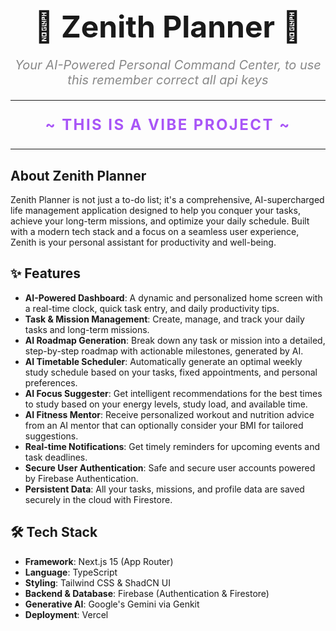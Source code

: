 <div align="center">
  <h1 style="font-size: 3rem; font-weight: bold; margin-bottom: 0;">🚀 Zenith Planner 🚀</h1>
  <p style="font-size: 1.25rem; font-style: italic; color: #888;">Your AI-Powered Personal Command Center, to use this remember correct all api keys </p>
</div>

---

<div align="center">
  <p style="font-size: 1.5rem; font-weight: bold; letter-spacing: 0.1em; text-transform: uppercase; color: #A855F7;">
    ~ This is a Vibe Project ~
  </p>
</div>

---

## About Zenith Planner

Zenith Planner is not just a to-do list; it's a comprehensive, AI-supercharged life management application designed to help you conquer your tasks, achieve your long-term missions, and optimize your daily schedule. Built with a modern tech stack and a focus on a seamless user experience, Zenith is your personal assistant for productivity and well-being.

## ✨ Features

- **AI-Powered Dashboard**: A dynamic and personalized home screen with a real-time clock, quick task entry, and daily productivity tips.
- **Task & Mission Management**: Create, manage, and track your daily tasks and long-term missions.
- **AI Roadmap Generation**: Break down any task or mission into a detailed, step-by-step roadmap with actionable milestones, generated by AI.
- **AI Timetable Scheduler**: Automatically generate an optimal weekly study schedule based on your tasks, fixed appointments, and personal preferences.
- **AI Focus Suggester**: Get intelligent recommendations for the best times to study based on your energy levels, study load, and available time.
- **AI Fitness Mentor**: Receive personalized workout and nutrition advice from an AI mentor that can optionally consider your BMI for tailored suggestions.
- **Real-time Notifications**: Get timely reminders for upcoming events and task deadlines.
- **Secure User Authentication**: Safe and secure user accounts powered by Firebase Authentication.
- **Persistent Data**: All your tasks, missions, and profile data are saved securely in the cloud with Firestore.

## 🛠️ Tech Stack

- **Framework**: Next.js 15 (App Router)
- **Language**: TypeScript
- **Styling**: Tailwind CSS & ShadCN UI
- **Backend & Database**: Firebase (Authentication & Firestore)
- **Generative AI**: Google's Gemini via Genkit
- **Deployment**: Vercel